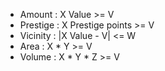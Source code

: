 - Amount : X Value >= V
- Prestige : X Prestige points >= V
- Vicinity : |X Value - V| <= W
- Area : X * Y >= V
- Volume : X * Y * Z >= V
